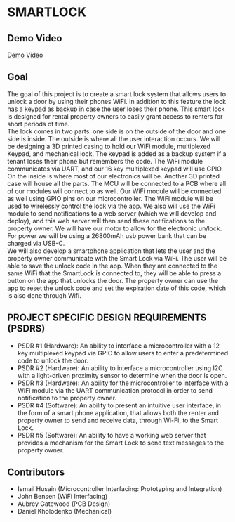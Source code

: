 # SMARTLOCK

## Demo Video
[Demo Video](https://youtu.be/u4u7ICIpQBg)

## Goal
The goal of this project is to create a smart lock system that allows users to unlock a door by using their phones WiFi. In addition to this feature the lock has a keypad as backup in case the user loses their phone. This smart lock is designed for rental property owners to easily grant access to renters for short periods of time.\
The lock comes in two parts: one side is on the outside of the door and one side is inside. The outside is where all the user interaction occurs. We will be designing a 3D printed casing to hold our WiFi module, multiplexed Keypad, and mechanical lock. The keypad is added as a backup system if a tenant loses their phone but remembers the code. The WiFi module communicates via UART, and our 16 key multiplexed keypad will use GPIO.\
On the inside is where most of our electronics will be. Another 3D printed case will house all the parts. The MCU will be connected to a PCB where all of our modules will connect to as well. Our WiFi module will be connected as well using GPIO pins on our microcontroller. The WiFi module will be used to wirelessly control the lock via the app. We also will use the WiFi module to send notifications to a web server (which we will develop and deploy), and this web server will then send these notifications to the property owner. We will have our motor to allow for the electronic un/lock. For power we will be using a 26800mAh usb power bank that can be charged via USB-C.\
We will also develop a smartphone application that lets the user and the property owner communicate with the Smart Lock via WiFi. The user will be able to save the unlock code in the app. When they are connected to the same WiFi that the SmartLock is connected to, they will be able to press a button on the app that unlocks the door. The property owner can use the app to reset the unlock code and set the expiration date of this code, which is also done through Wifi.

## PROJECT SPECIFIC DESIGN REQUIREMENTS (PSDRS)
- PSDR #1 (Hardware): An ability to interface a microcontroller with a 12 key multiplexed keypad via GPIO to allow users to enter a predetermined code to unlock the door.
- PSDR #2 (Hardware): An ability to interface a microcontroller using I2C with a light-driven proximity sensor to determine when the door is open.
- PSDR #3 (Hardware): An ability for the microcontroller to interface with a WiFi module via the UART communication protocol in order to send notification to the property owner.
- PSDR #4 (Software): An ability to present an intuitive user interface, in the form of a smart phone application, that allows both the renter and property owner to send and receive data, through Wi-Fi, to the Smart Lock.
- PSDR #5 (Software): An ability to have a working web server that provides a mechanism for the Smart Lock to send text messages to the property owner.

## Contributors
- Ismail Husain (Microcontroller Interfacing: Prototyping and Integration)
- John Bensen (WiFi Interfacing)
- Aubrey Gatewood (PCB Design)
- Daniel Kholodenko (Mechanical)
